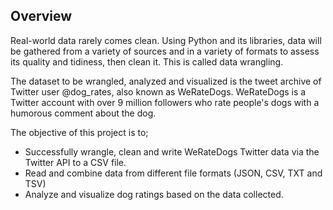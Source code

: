 
## Overview

Real-world data rarely comes clean. Using Python and its libraries, data will be gathered from a variety of sources and in a variety of formats to assess its quality and tidiness, then clean it. This is called data wrangling.

The dataset to be wrangled, analyzed and visualized is the tweet archive of Twitter user @dog_rates, also known as WeRateDogs. WeRateDogs is a Twitter account with over 9 million followers who rate people's dogs with a humorous comment about the dog.

The objective of this project is to;
* Successfully wrangle, clean and write WeRateDogs Twitter data via the Twitter API to a CSV file.
* Read and combine data from different file formats (JSON, CSV, TXT and TSV)
* Analyze and visualize dog ratings based on the data collected.
